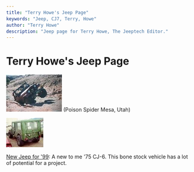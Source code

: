 ```yaml
---
title: "Terry Howe's Jeep Page"
keywords: "Jeep, CJ7, Terry, Howe"
author: "Terry Howe"
description: "Jeep page for Terry Howe, The Jeeptech Editor."
---
```

# Terry Howe's Jeep Page

![Poison Spider](../img/terry/rand/mo980903_.jpg)
(Poison Spider Mesa, Utah)

![](../img/terry/cj6/cj601_.jpg)

[New Jeep for '99](../img/terry/cj6/): A new to me '75 CJ-6. This bone stock vehicle has a lot of potential for a project.